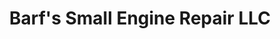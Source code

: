 ---
title: "Barf's Small Engine Repair LLC"
url: /munroe-falls/barfs-small-engine-repair-llc/
shop: shop
---